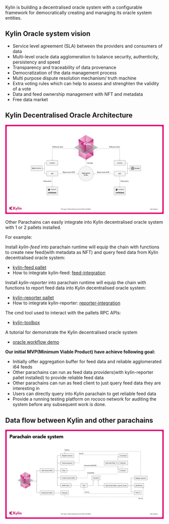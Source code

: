 Kylin is building a decentralised oracle system with a configurable framework for democratically creating and managing its oracle system entities.

## Kylin Oracle system vision

- Service level agreement (SLA) between the providers and consumers of data
- Multi-level oracle data agglomeration to balance security, authenticity, persistency and speed
- Transparency and traceability of data provenance
- Democratization of the data management process
- Multi purpose dispute resolution mechanism/ truth machine
- Extra voting rules which can help to assess and strenghten the validity of a vote
- Data and feed ownership management with NFT and metadata
- Free data market

## Kylin Decentralised Oracle Architecture

![Oracle Architecture](imgs/oracle_architecture.jpg)

Other Parachains can easily integrate into Kylin decentralised oracle system with 1 or 2 pallets installed.

For example:

Install *kylin-feed* into parachain runtime will equip the chain with functions to create new feed(with metadata as NFT) and query feed data from Kylin decentralised oracle system:  

- [kylin-feed pallet](https://github.com/Kylin-Network/kylin-collator/tree/main/pallets/kylin-feed)
- How to integrate kylin-feed: [feed-integration](https://github.com/Kylin-Network/kylin-collator/blob/v0.9.30-rococo/doc/feed-integration.md)

Install *kylin-reporter* into parachain runtime will equip the chain with functions to report feed data into Kylin decentralised oracle system:  

- [kylin-reporter pallet](https://github.com/Kylin-Network/kylin-collator/tree/main/pallets/kylin-reporter)
- How to integrate kylin-reporter: [reporter-integration](https://github.com/Kylin-Network/kylin-collator/blob/v0.9.30-rococo/doc/reporter-integration.md)

The cmd tool used to interact with the pallets RPC APIs:

- [kylin-toolbox](https://github.com/Kylin-Network/kylin-toolbox)

A tutorial for demonstrate the Kylin decentralised oracle system

- [oracle workflow demo](https://github.com/Kylin-Network/kylin-collator/blob/v0.9.30-rococo/doc/oracle-workflow.md)

**Our initial MVP(Minimum Viable Product) have achieve following goal:**

- Initially offer aggregation buffer for feed data and reliable agglomerated i64 feeds
- Other parachains can run as feed data providers(with kylin-reporter pallet installed) to provide reliable feed data
- Other parachains can run as feed client to just query feed data they are interesting in
- Users can directly query into Kylin parachain to get reliable feed data
- Provide a running testing platform on rococo network for auditing
  the system before any subsequent work is done.

## Data flow between Kylin and other parachains

![photo_2022-11-25_17-55-02](imgs/oracle_flow.jpg)



